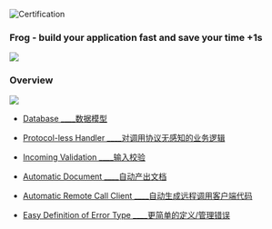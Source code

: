 ![Certification](http://fcc.lanhao.name/fcc-readme-icon/FreeCodeCamp-Chengdu/fcc.chengdu?_v=0.1.0)
### Frog - build your application fast and save your time +1s
![](http://bluestest.oss-cn-shanghai.aliyuncs.com/u=2760800048,436059731&fm=26&gp=0.jpg)

###  Overview

![](http://bluestest.oss-cn-shanghai.aliyuncs.com/frog.png)

- [Database ____数据模型](./docs/database.md)
	

- [Protocol-less Handler ____对调用协议无感知的业务逻辑](./docs/protocol-less-handler.md)

- [Incoming Validation ____输入校验](./docs/incoming-validation.md)

- [Automatic Document ____自动产出文档](./docs/automatic-document.md)

- [Automatic Remote Call Client ____自动生成远程调用客户端代码](./docs/automatic-remote-call-client.md)

- [Easy Definition of Error Type ____更简单的定义/管理错误](./docs/easy-definition-of-error-type.md)



 